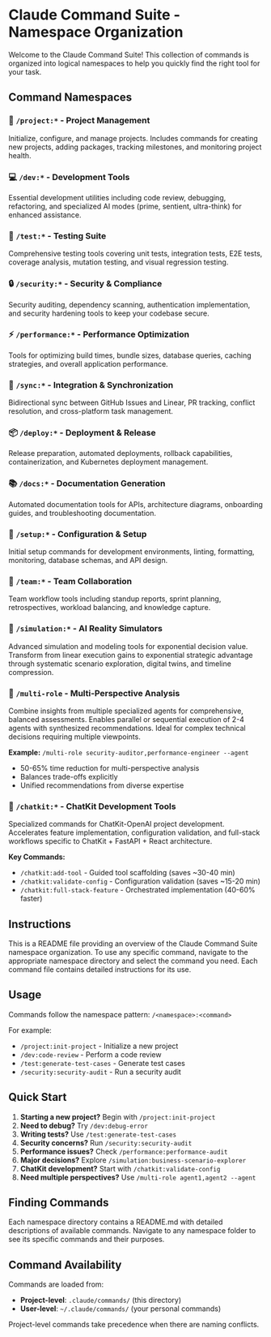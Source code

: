 # Claude Command Suite - Namespace Organization

Welcome to the Claude Command Suite! This collection of commands is organized into logical namespaces to help you quickly find the right tool for your task.

## Command Namespaces

### 🚀 `/project:*` - Project Management
Initialize, configure, and manage projects. Includes commands for creating new projects, adding packages, tracking milestones, and monitoring project health.

### 💻 `/dev:*` - Development Tools
Essential development utilities including code review, debugging, refactoring, and specialized AI modes (prime, sentient, ultra-think) for enhanced assistance.

### 🧪 `/test:*` - Testing Suite
Comprehensive testing tools covering unit tests, integration tests, E2E tests, coverage analysis, mutation testing, and visual regression testing.

### 🔒 `/security:*` - Security & Compliance
Security auditing, dependency scanning, authentication implementation, and security hardening tools to keep your codebase secure.

### ⚡ `/performance:*` - Performance Optimization
Tools for optimizing build times, bundle sizes, database queries, caching strategies, and overall application performance.

### 🔄 `/sync:*` - Integration & Synchronization
Bidirectional sync between GitHub Issues and Linear, PR tracking, conflict resolution, and cross-platform task management.

### 📦 `/deploy:*` - Deployment & Release
Release preparation, automated deployments, rollback capabilities, containerization, and Kubernetes deployment management.

### 📚 `/docs:*` - Documentation Generation
Automated documentation tools for APIs, architecture diagrams, onboarding guides, and troubleshooting documentation.

### 🔧 `/setup:*` - Configuration & Setup
Initial setup commands for development environments, linting, formatting, monitoring, database schemas, and API design.

### 👥 `/team:*` - Team Collaboration
Team workflow tools including standup reports, sprint planning, retrospectives, workload balancing, and knowledge capture.

### 🎯 `/simulation:*` - AI Reality Simulators
Advanced simulation and modeling tools for exponential decision value. Transform from linear execution gains to exponential strategic advantage through systematic scenario exploration, digital twins, and timeline compression.

### 🤝 `/multi-role` - Multi-Perspective Analysis
Combine insights from multiple specialized agents for comprehensive, balanced assessments. Enables parallel or sequential execution of 2-4 agents with synthesized recommendations. Ideal for complex technical decisions requiring multiple viewpoints.

**Example:** `/multi-role security-auditor,performance-engineer --agent`
- 50-65% time reduction for multi-perspective analysis
- Balances trade-offs explicitly
- Unified recommendations from diverse expertise

### 💬 `/chatkit:*` - ChatKit Development Tools
Specialized commands for ChatKit-OpenAI project development. Accelerates feature implementation, configuration validation, and full-stack workflows specific to ChatKit + FastAPI + React architecture.

**Key Commands:**
- `/chatkit:add-tool` - Guided tool scaffolding (saves ~30-40 min)
- `/chatkit:validate-config` - Configuration validation (saves ~15-20 min)
- `/chatkit:full-stack-feature` - Orchestrated implementation (40-60% faster)

## Instructions

This is a README file providing an overview of the Claude Command Suite namespace organization. To use any specific command, navigate to the appropriate namespace directory and select the command you need. Each command file contains detailed instructions for its use.

## Usage

Commands follow the namespace pattern: `/<namespace>:<command>`

For example:
- `/project:init-project` - Initialize a new project
- `/dev:code-review` - Perform a code review
- `/test:generate-test-cases` - Generate test cases
- `/security:security-audit` - Run a security audit

## Quick Start

1. **Starting a new project?** Begin with `/project:init-project`
2. **Need to debug?** Try `/dev:debug-error`
3. **Writing tests?** Use `/test:generate-test-cases`
4. **Security concerns?** Run `/security:security-audit`
5. **Performance issues?** Check `/performance:performance-audit`
6. **Major decisions?** Explore `/simulation:business-scenario-explorer`
7. **ChatKit development?** Start with `/chatkit:validate-config`
8. **Need multiple perspectives?** Use `/multi-role agent1,agent2 --agent`

## Finding Commands

Each namespace directory contains a README.md with detailed descriptions of available commands. Navigate to any namespace folder to see its specific commands and their purposes.

## Command Availability

Commands are loaded from:
- **Project-level**: `.claude/commands/` (this directory)
- **User-level**: `~/.claude/commands/` (your personal commands)

Project-level commands take precedence when there are naming conflicts.